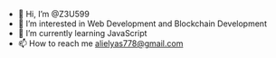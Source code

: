 - 👋 Hi, I’m @Z3U599
- 👀 I’m interested in Web Development and Blockchain Development
- 🌱 I’m currently learning JavaScript
- 📫 How to reach me alielyas778@gmail.com

<!---
Z3U599/Z3U599 is a ✨ special ✨ repository because its `README.md` (this file) appears on your GitHub profile.
You can click the Preview link to take a look at your changes.
--->
